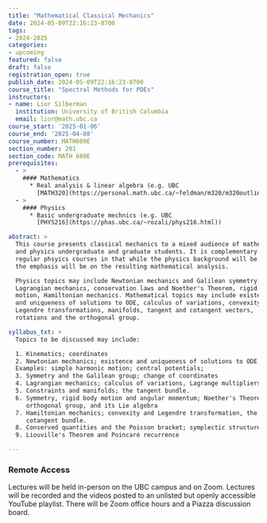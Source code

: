 ```yaml
---
title: "Mathematical Classical Mechanics"
date: 2024-05-09T22:16:23-0700
tags:
- 2024-2025
categories:
- upcoming
featured: false
draft: false
registration_open: true
publish_date: 2024-05-09T22:16:23-0700
course_title: "Spectral Methods for PDEs"
instructors:
- name: Lior Silberman
  institution: University of British Columbia
  email: lior@math.ubc.ca
course_start: '2025-01-06'
course_end: '2025-04-08'
course_number: MATH609E
section_number: 201
section_code: MATH 609E
prerequisites:
  - >
    #### Mathematics
      * Real analysis & linear algebra (e.g. UBC
        [MATH320](https://personal.math.ubc.ca/~feldman/m320/m320outline.html), [MATH321](https://personal.math.ubc.ca/~malabika/teaching/ubc/spring19/math321/index.html), [MATH223](https://personal.math.ubc.ca/~anstee/math223/math223.html))
  - >
    #### Physics
      * Basic undergraduate mechnics (e.g. UBC
        [PHYS216](https://phas.ubc.ca/~rozali/phys216.html))

abstract: > 
  This course presents classical mechanics to a mixed audience of mathematics
  and physics undergraduate and graduate students. It is complementary to
  regular phsyics courses in that while the physics background will be developed
  the emphasis will be on the resulting mathematical analysis.

  Physics topics may include Newtonian mechanics and Galilean symmetry,
  Lagrangian mechanics, conservation laws and Noether's Theorem, rigid body
  motion, Hamiltonian mechanics. Mathematical topics may include existence
  and uniqueness of solutions to ODE, calculus of variations, convexity and
  Legendre transformations, manifolds, tangent and cotangent vectors,
  rotations and the orthogonal group.

syllabus_txt: >
  Topics to be discussed may include:

  1. Kinematics; coordinates
  2. Newtonian mechanics; existence and uniqueness of solutions to ODE.
  Examples: simple harmonic motion; central potentials; 
  3. Symmetry and the Galilean group; change of coordinates
  4. Lagrangian mechanics; calculus of variations, Lagrange multipliers.
  5. Constraints and manifolds; the tangent bundle.
  6. Symmetry, rigid body motion and angular momentum; Noether's Theorem, the
     orthogonal group, and its Lie algebra
  7. Hamiltonian mechanics; convexity and Legendre transformation, the
     cotangent bundle.
  8. Conserved quantities and the Poisson bracket; symplectic structure
  9. Liouville's Theorem and Poincaré recurrence

---
```

### Remote Access
Lectures will be held in-person on the UBC campus and on Zoom.  Lectures will be
recorded and the videos posted to an unlisted but openly accessible YouTube
playlist.  There will be Zoom office hours and a Piazza discussion board.
